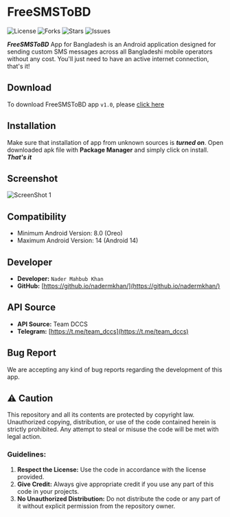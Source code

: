 
# FreeSMSToBD

 ![License](https://img.shields.io/github/license/nadermkhan/FreeSMSToBD) ![Forks](https://img.shields.io/github/forks/nadermkhan/FreeSMSToBD) ![Stars](https://img.shields.io/github/stars/nadermkhan/FreeSMSToBD) ![Issues](https://img.shields.io/github/issues/nadermkhan/FreeSMSToBD)


***FreeSMSToBD*** App for Bangladesh is an Android application designed for sending custom SMS messages across all Bangladeshi mobile operators without any cost. You'll just need to have an active internet connection, that's it!

## Download

To download FreeSMSToBD app ```v1.0```, please [click here](https://github.com/nadermkhan/FreeSMSToBD/releases/download/v1.0/FreeSMSToBD_1.0.apk)

## Installation
Make sure that installation of app from unknown sources is ***turned on***. Open downloaded apk file with **Package Manager** and simply click on install. ***That's it***

## Screenshot
![ScreenShot 1](https://doslabelectronics.com/uploads/files/adb7f101-0f10-4b46-90ec-b968fd354e4c-Screenshot_20240627-201256_FreeSMSToBD.jpg)

## Compatibility

- Minimum Android Version: 8.0 (Oreo)
- Maximum Android Version: 14 (Android 14)

## Developer

- **Developer:** ```Nader Mahbub Khan```
- **GitHub:** [https://github.io/nadermkhan/](https://github.io/nadermkhan/)

## API Source

- **API Source:** Team DCCS
- **Telegram:** [https://t.me/team_dccs](https://t.me/team_dccs)

## Bug Report
We are accepting any kind of bug reports regarding the development of this app. 

## ⚠️ Caution

This repository and all its contents are protected by copyright law. Unauthorized copying, distribution, or use of the code contained herein is strictly prohibited. Any attempt to steal or misuse the code will be met with legal action.

### Guidelines:
1. **Respect the License:** Use the code in accordance with the license provided.
2. **Give Credit:** Always give appropriate credit if you use any part of this code in your projects.
3. **No Unauthorized Distribution:** Do not distribute the code or any part of it without explicit permission from the repository owner.
